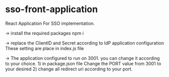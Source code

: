 # sso-front-application
React Application For SSO implementation.

-> install the required packages
    npm i

-> replace the ClientID and Secret according to IdP application configuration 
    These setting are place in index.js file

-> The application configured to run on 3001. you can change it according to your choice. 
     1) in package.json file Change the PORT value from 3001 to your desired
     2) change all redirect uri according to your port.
